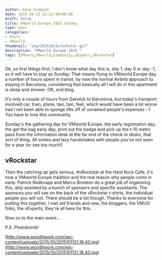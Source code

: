 ```yaml
---
author: Dave Simpson
date: 2015-10-11 22:22:00+00:00
draft: false
title: VMworld Europe 2015 Sunday
type: post
categories:
- Posts
- VMworld
thumbnail: "img/20151011vrockstar.gif"
description: "VMworld Europe 2015 "
tags: [VMware,VMworld,Community,vExpert,vRockstar]
---
```


Ok, so first things first, I don't know what day this is, day 1, day 0 or day -1, so it will have to stay as Sunday. That means flying to VMworld Europe day, a number of hours spent in transit, by now the normal Airbnb approach to staying in Barcelona, considering that basically all I will do in this apartment is sleep and shower. OK, and blog.  

It's only a couple of hours from Gatwick to Barcelona, but today's transport involved car, train, plane, taxi, taxi, feet, which would have been a lot worse had I not been able to sponge lifts off of unnamed people's expenses :-) You have to love this community. 

Sunday's the gathering day for VMworld Europe, the early registration day, the get the bag early day, print out the badge and pick up the t-10 metro pass from the information desk at the far end of the check-in desks, that sort of thing. All smiles and lazy handshakes with people you've not seen for a year (or see too much!)

## vRockstar
Then the catching up gets serious, #vRockstar at the Hard Rock Cafe, it's now a VMworld Europe tradition and the real reason why people come in early. Patrick Redknapp and Marco Broeken do a great job of organising this, ably assisted by a bunch of sponsors and specific assistants. The sponsors you will see on the back of the vRockstar t-shirts, the individual people you will not. There should be a list though. Thanks to everyone for putting this together, I met old friends and new, the bloggers, the VMUG folks, the vExperts, they're all here for this. 

Now on to the main event...

P.S. Photobomb!

[http://www.wooditwork.com/wp-content/uploads/2015/10/2015101121.18.40.jpg](http://www.wooditwork.com/wp-content/uploads/2015/10/2015101121.18.40.jpg)
